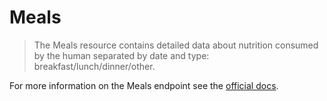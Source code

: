 # Meals

> The Meals resource contains detailed data about nutrition consumed by the human
> separated by date and type: breakfast/lunch/dinner/other.

For more information on the Meals endpoint see the [official docs](https://docs.humanapi.co/docs/meals).